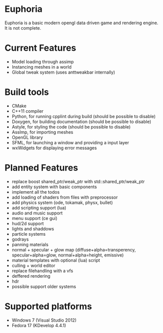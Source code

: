 Euphoria
=======

Euphoria is a basic modern opengl data driven game and rendering engine. It is not complete.

Current Features
=======
* Model loading through assimp
* Instancing meshes in a world
* Global tweak system (uses anttweakbar internally)

Build tools
=======
* CMake
* C++11 compiler
* Python, for running cpplint during build (should be possible to disable)
* Doxygen, for building documentation (should be possible to disable)
* Astyle, for styling the code (should be possible to disable)
* AssImp, for importing meshes
* OpenGL library
* SFML, for launching a window and providing a input layer
* wxWidgets for displaying error messages

Planned Features
=======
* replace boost shared_ptr/weak_ptr with std::shared_ptr/weak_ptr
* add entity system with basic components
* implement all the todos
* add loading of shaders from files with preprocessor
* add physics system (ode, tokamak, physx, bullet)
* add scripting support (lua)
* audio and music support
* menu support (ce gui)
* hud/2d support
* lights and shaddows
* particle systems
* godrays
* panning materials
* normal + specular + glow map (diffuse+alpha=transperency, specular+alpha=glow, normal+alpha=height, emissive)
* material templates with optional (lua) script
* culling + world editor
* replace filehandling with a vfs
* deffered rendering
* hdr
* possible support older systems

Supported platforms
=======
* Windows 7 (Visual Studio 2012)
* Fedora 17 (KDevelop 4.4.1)